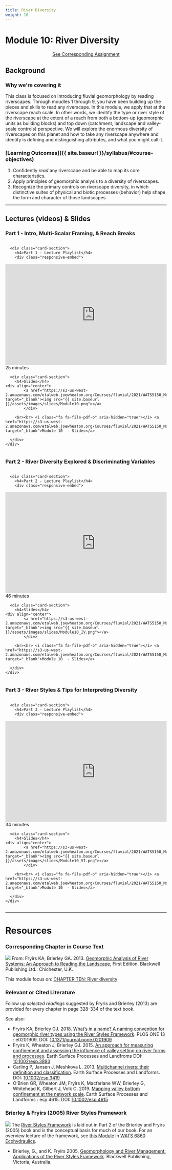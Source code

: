 ```yaml
---
title: River Diversity
weight: 10
---
```

# Module 10: River Diversity

<div align="center">
<a class="button secondary" href="{{ site.baseurl }}/Assignments/module-10_exercise.html"><i class="fa fa-share" aria-hidden="true"></i> See Corresponding Assignment <i class="fa fa-leanpub" aria-hidden="true"></i></a></div>

## Background

### Why we're covering it
This class is focused on introducing fluvial geomorphology by reading riverscapes. Through moudles 1 through 9, you have been building up the pieces and skills to read any riverscape. In this module, we apply that at the riverscape reach scale. In other words, we identify the type or river style of the riverscape at the extent of a reach from both  a bottom-up (geomorphic units as building blocks) and top down (catchment, landscape and valley-scale controls) perspective. We will explore the enormous diversity of riverscapes on this planet and how to take any riverscape anywhere and identify is defining and distinguishing attributes, and what you might call it.

### [Learning Outcomes]({{ site.baseurl }}/syllabus/#course-objectives)

1. Confidently *read* any riverscape and be able to map its core characteristics.
3. Apply principles of geomorphic analysis to a diversity of riverscapes.
4. Recognize the primary controls on riverscape diversity, in which distinctive suites of physical and biotic processes (behavior) help shape the form and character of those landscapes. 




------
## Lectures (videos) & Slides
### Part 1 -  Intro, Multi-Scalar Framing, & Reach Breaks
<div class="row small-up-2 medium-up-2">


  <div class="column">
    <div class="card">


      <div class="card-section">
        <h4>Part 1 - Lecture Playlist</h4>
        <div class="responsive-embed"> 

<iframe width="560" height="315" src="https://www.youtube.com/embed/videoseries?list=PL0ZiZg4rilzIWeatpUrhfIuzKgv9KUIoB" frameborder="0" allow="autoplay; encrypted-media" allowfullscreen></iframe>
<br>


</div>
<i class="fa fa-clock-o" aria-hidden="true"></i> 25 minutes <i class="fa fa-youtube-play" aria-hidden="true"></i>
      </div>
    </div>
  </div>

  <div class="column">
    <div class="card">


      <div class="card-section">
        <h4>Slides</h4>
    <div align="center">
        	<a href="https://s3-us-west-2.amazonaws.com/etalweb.joewheaton.org/Courses/fluvial/2021/WATS5150_Module_10_RiverDiversity.pdf" target="_blank"><img src="{{ site.baseurl }}/assets/images/slides/Module10.png"></a>
        	</div>
        
        <br><br> <i class="fa fa-file-pdf-o" aria-hidden="true"></i> <a href="https://s3-us-west-2.amazonaws.com/etalweb.joewheaton.org/Courses/fluvial/2021/WATS5150_Module_10_RiverDiversity.pdf" target="_blank">Module 10  - Slides</a>
        
      </div>
    </div>

  </div>
</div>

### Part 2 -  River Diversity Explored & Discriminating Variables
<div class="row small-up-2 medium-up-2">


  <div class="column">
    <div class="card">


      <div class="card-section">
        <h4>Part 2 - Lecture Playlist</h4>
        <div class="responsive-embed"> 

<iframe width="560" height="315" src="https://www.youtube.com/embed/videoseries?list=PL0ZiZg4rilzJaMwCy8hAl1UDxzliiyGwj" frameborder="0" allow="autoplay; encrypted-media" allowfullscreen></iframe>
<br>


</div>
<i class="fa fa-clock-o" aria-hidden="true"></i> 46 minutes <i class="fa fa-youtube-play" aria-hidden="true"></i>
      </div>
    </div>
  </div>

  <div class="column">
    <div class="card">


      <div class="card-section">
        <h4>Slides</h4>
    <div align="center">
        	<a href="https://s3-us-west-2.amazonaws.com/etalweb.joewheaton.org/Courses/fluvial/2021/WATS5150_Module_10_RiverDiversity.pdf" target="_blank"><img src="{{ site.baseurl }}/assets/images/slides/Module10_IV.png"></a>
        	</div>
        
        <br><br> <i class="fa fa-file-pdf-o" aria-hidden="true"></i> <a href="https://s3-us-west-2.amazonaws.com/etalweb.joewheaton.org/Courses/fluvial/2021/WATS5150_Module_10_RiverDiversity.pdf" target="_blank">Module 10  - Slides</a>
        
      </div>
    </div>

  </div>
</div>

### Part 3 -  River Styles & Tips for Interpreting Diversity
<div class="row small-up-2 medium-up-2">


  <div class="column">
    <div class="card">


      <div class="card-section">
        <h4>Part 3 - Lecture Playlist</h4>
        <div class="responsive-embed"> 

<iframe width="560" height="315" src="https://www.youtube.com/embed/videoseries?list=PL0ZiZg4rilzL2F2tZpuAbOIbcflL8Qvac" frameborder="0" allow="autoplay; encrypted-media" allowfullscreen></iframe>
<br>


</div>
<i class="fa fa-clock-o" aria-hidden="true"></i> 34 minutes <i class="fa fa-youtube-play" aria-hidden="true"></i>
      </div>
    </div>
  </div>

  <div class="column">
    <div class="card">


      <div class="card-section">
        <h4>Slides</h4>
    <div align="center">
        	<a href="https://s3-us-west-2.amazonaws.com/etalweb.joewheaton.org/Courses/fluvial/2021/WATS5150_Module_10_RiverDiversity.pdf" target="_blank"><img src="{{ site.baseurl }}/assets/images/slides/Module10_VI.png"></a>
        	</div>
        
        <br><br> <i class="fa fa-file-pdf-o" aria-hidden="true"></i> <a href="https://s3-us-west-2.amazonaws.com/etalweb.joewheaton.org/Courses/fluvial/2021/WATS5150_Module_10_RiverDiversity.pdf" target="_blank">Module 10  - Slides</a>
        
      </div>
    </div>

  </div>
</div>

------------
# Resources

### Corresponding Chapter in Course Text
<a href="https://www.wiley.com/en-au/Geomorphic+Analysis+of+River+Systems%3A+An+Approach+to+Reading+the+Landscape-p-9781405192743"><img class="float-right" src="{{ site.baseurl }}/assets/images/covers/ReadingLandscape.png"></a>  From:
Fryirs KA, Brierley GA. 2013. [Geomorphic Analysis of River Systems: An Approach to Reading the Landscape](https://www.wiley.com/en-au/Geomorphic+Analysis+of+River+Systems%3A+An+Approach+to+Reading+the+Landscape-p-9781405192743), First Edition.  Blackwell Publishing Ltd.: Chichester, U.K.

This module focus on: [CHAPTER TEN: River diversity](https://ebookcentral-proquest-com.dist.lib.usu.edu/lib/usu/reader.action?docID=1032536&ppg=190)


### Relevant or Cited Literature
Follow up *selected readings* suggested by Fryris and Brierley (2013) are provided for every chapter in page 328-334 of the text book. 

See also:
- Fryirs KA, Brierley GJ. 2018. [What’s in a name? A naming convention for geomorphic river types using the River Styles Framework](http://doi.org/10.1371/journal.pone.0201909). PLOS ONE 13 : e0201909. DOI: [10.1371/journal.pone.0201909](http://doi.org/10.1371/journal.pone.0201909)
- Fryirs K, Wheaton J, Brierley GJ. 2015. [An approach for measuring confinement and assessing the influence of valley setting on river forms and processes](http://doi.org/10.1002/esp.3893). Earth Surface Processes and Landfroms DOI: [10.1002/esp.3893](http://doi.org/10.1002/esp.3893)
- Carling P, Jansen J, Meshkova L. 2013. [Multichannel rivers: their definition and classification](http://doi.org/10.1002/esp.3419). Earth Surface Processes and Landforms. DOI: [10.1002/esp.3419](http://doi.org/10.1002/esp.3419)
- O’Brien GR, Wheaton JM, Fryirs K, Macfarlane WW, Brierley G, Whitehead K, Gilbert J, Volk C. 2019. [Mapping valley bottom confinement at the network scale](http://doi.org/10.1002/esp.4615). Earth Surface Processes and Landforms : esp.4615. DOI: [10.1002/esp.4615](http://doi.org/10.1002/esp.4615) 




### Brierley & Fryirs (2005) River Styles Framework

<a href="https://www.wiley.com/en-au/Geomorphology+and+River+Management%3A+Applications+of+the+River+Styles+Framework-p-9781405115162"><img class="float-right" src="{{ site.baseurl }}/assets/images/covers/RiverStyles.jpg"></a> 
The [River Styles Framework](https://riverstyles.com/) is laid out in Part 2 of the Brierley and Fryirs (2005) book and is the conceptual basis for much of our book. For an overview lecture of the framework, see [this Module](https://restoration-usu.github.io/Ecohydraulics/Modules/RiverStyles.html) in [WATS 6860 Ecohydraulics](https://restoration-usu.github.io/Ecohydraulics/).
- <a href="https://usu.instructure.com/courses/637781/files?preview=80717725"><i class="fa fa-file-pdf-o" aria-hidden="true"></i></a> Brierley, G., and K. Fryirs 2005. [Geomorphology and River Management: Applications of the River Styles Framework](https://www.wiley.com/en-au/Geomorphology+and+River+Management%3A+Applications+of+the+River+Styles+Framework-p-9781405115162). Blackwell Publishing, Victoria, Australia. 


